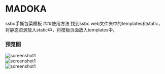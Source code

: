 # MADOKA
ssbc手撕包菜模板
###使用方法
找到ssbc web文件夹中的templates和static，将静态资源放入static中，将模板页面放入templates中。
### 预览图
![screenshot1](https://github.com/beilunyang/MADOKA.git/raw/master/screenshots/screenshot1.png)  
![screenshot1](https://github.com/beilunyang/MADOKA.git/raw/master/screenshots/screenshot2.png)  
![screenshot1](https://github.com/beilunyang/MADOKA.git/raw/master/screenshots/screenshot3.png)
